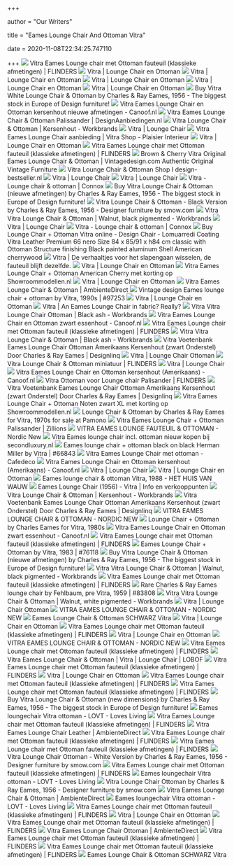 +++
        
author = "Our Writers"
        
title = "Eames Lounge Chair And Ottoman Vitra"
        
date = 2020-11-08T22:34:25.747110
        
+++
[ ![](https://flndrs.nl/media/catalog/product/cache/1/image/9df78eab33525d08d6e5fb8d27136e95/v/i/vitra-eames-loungechair-met-ottoman-loungestoel-palisander-1.jpg)](https://flndrs.nl/media/catalog/product/cache/1/image/9df78eab33525d08d6e5fb8d27136e95/v/i/vitra-eames-loungechair-met-ottoman-loungestoel-palisander-1.jpg) Vitra Eames Lounge chair met Ottoman fauteuil (klassieke afmetingen) |  FLINDERS
[ ![](https://static.vitra.com/media/asset/1380856/storage/v_parallax_1920x1080/29883419.jpg)](https://static.vitra.com/media/asset/1380856/storage/v_parallax_1920x1080/29883419.jpg) Vitra | Lounge Chair en Ottoman
[ ![](https://static.vitra.com/media/asset/1375687/storage/v_fullbleed_1440x/27665692.jpg)](https://static.vitra.com/media/asset/1375687/storage/v_fullbleed_1440x/27665692.jpg) Vitra | Lounge Chair en Ottoman
[ ![](https://static.vitra.com/media/asset/1897592/storage/v_parallax_1920x1080/29890338.jpg)](https://static.vitra.com/media/asset/1897592/storage/v_parallax_1920x1080/29890338.jpg) Vitra | Lounge Chair en Ottoman
[ ![](https://static.vitra.com/media/asset/3066377/storage/v_parallax_1920x1080/43145721.jpg)](https://static.vitra.com/media/asset/3066377/storage/v_parallax_1920x1080/43145721.jpg) Vitra | Lounge Chair en Ottoman
[ ![](https://static.vitra.com/media/asset/1545103/storage/v_parallax_1920x1080/29884786.jpg)](https://static.vitra.com/media/asset/1545103/storage/v_parallax_1920x1080/29884786.jpg) Vitra | Lounge Chair en Ottoman
[ ![](https://www.designcollectors.com/10331-large_default/white-lounge-chair-ottoman.jpg)](https://www.designcollectors.com/10331-large_default/white-lounge-chair-ottoman.jpg) Buy Vitra White Lounge Chair & Ottoman by Charles & Ray Eames, 1956 - The  biggest stock in Europe of Design furniture!
[ ![](https://canoof.nl/wp-content/uploads/2016/05/Vitra_Charles_Eames_Lounge_en_ottoman_kersenhout_nieuwe_afmetingen_1.jpg)](https://canoof.nl/wp-content/uploads/2016/05/Vitra_Charles_Eames_Lounge_en_ottoman_kersenhout_nieuwe_afmetingen_1.jpg) Vitra Eames Lounge Chair en Ottoman kersenhout nieuwe afmetingen - Canoof.nl
[ ![](https://www.designaanbiedingen.nl/wp-content/uploads/2017/11/Lounge-Chair-Vitra-Pallisander2.jpg)](https://www.designaanbiedingen.nl/wp-content/uploads/2017/11/Lounge-Chair-Vitra-Pallisander2.jpg) Vitra Eames Lounge Chair & Ottoman Palissander | DesignAanbiedingen.nl
[ ![](https://cdn.webshopapp.com/shops/37302/files/221889968/vitra-vitra-lounge-chair-ottoman-kersenhout.jpg)](https://cdn.webshopapp.com/shops/37302/files/221889968/vitra-vitra-lounge-chair-ottoman-kersenhout.jpg) Vitra Lounge Chair & Ottoman | Kersenhout - Workbrands
[ ![](https://static.vitra.com/media/asset/1605864/storage/v_fullbleed_1440x/19253974.jpg)](https://static.vitra.com/media/asset/1605864/storage/v_fullbleed_1440x/19253974.jpg) Vitra | Lounge Chair
[ ![](https://www.plaisierinterieur.nl/wp-content/uploads/2018/07/Eames_Lounge_Chair_Vitra_2-600x450.jpg)](https://www.plaisierinterieur.nl/wp-content/uploads/2018/07/Eames_Lounge_Chair_Vitra_2-600x450.jpg) Vitra Eames Lounge Chair aanbieding | Vitra Shop - Plaisier Interieur
[ ![](https://static.vitra.com/media/asset/1928638/storage/v_parallax_1920x1080/29890519.jpg)](https://static.vitra.com/media/asset/1928638/storage/v_parallax_1920x1080/29890519.jpg) Vitra | Lounge Chair en Ottoman
[ ![](https://flndrs.nl/media/catalog/product/cache/1/thumbnail/600x600/d6388677a93b4a73af322e7f6a047503/v/i/vitra-eames-loungechair-met-ottoman-loungestoel-palisander-1.jpg)](https://flndrs.nl/media/catalog/product/cache/1/thumbnail/600x600/d6388677a93b4a73af322e7f6a047503/v/i/vitra-eames-loungechair-met-ottoman-loungestoel-palisander-1.jpg) Vitra Eames Lounge chair met Ottoman fauteuil (klassieke afmetingen) |  FLINDERS
[ ![](https://cdn.shopify.com/s/files/1/0809/0437/products/EF-RD-09-1.jpg?v=1512992035)](https://cdn.shopify.com/s/files/1/0809/0437/products/EF-RD-09-1.jpg?v=1512992035) Brown & Cherry Vitra Original Eames Lounge Chair & Ottoman |  Vintagedesign.com Authentic Original Vintage Furniture
[ ![](https://dbs-product.imgix.net/v/i/vitra-lounge-chair-ottoman-xl-nussbaum-nero.jpg?w=630&h=370&fit=fill&fill=solid&fill-color=ffffff&auto=format%2Ccompress)](https://dbs-product.imgix.net/v/i/vitra-lounge-chair-ottoman-xl-nussbaum-nero.jpg?w=630&h=370&fit=fill&fill=solid&fill-color=ffffff&auto=format%2Ccompress) Vitra Lounge Chair & Ottoman Shop I design-bestseller.nl
[ ![](https://static.vitra.com/media/asset/1771222/storage/v_fullbleed_1440x/22549008.jpg)](https://static.vitra.com/media/asset/1771222/storage/v_fullbleed_1440x/22549008.jpg) Vitra | Lounge Chair
[ ![](https://static.vitra.com/media/asset/1771413/storage/v_smallbleed_600x/22560257.jpg)](https://static.vitra.com/media/asset/1771413/storage/v_smallbleed_600x/22560257.jpg) Vitra | Lounge Chair
[ ![](https://cdn.connox.nl/m/100035/268338/media/Vitra/Brand-Shop/Vitra-Lounge-Chair-Ottoman-Mahogany.jpg)](https://cdn.connox.nl/m/100035/268338/media/Vitra/Brand-Shop/Vitra-Lounge-Chair-Ottoman-Mahogany.jpg) Vitra - Lounge chair & ottoman | Connox
[ ![](https://www.designcollectors.com/10063-large_default/lounge-chair-ottoman.jpg)](https://www.designcollectors.com/10063-large_default/lounge-chair-ottoman.jpg) Buy Vitra Lounge Chair & Ottoman (nieuwe afmetingen) by Charles & Ray Eames,  1956 - The biggest stock in Europe of Design furniture!
[ ![](https://www.smow.com/pics/vt-518-000/vitra-eames-lounge-chair-black-freisteller-001_zoom.jpg)](https://www.smow.com/pics/vt-518-000/vitra-eames-lounge-chair-black-freisteller-001_zoom.jpg) Vitra Lounge Chair & Ottoman - Black Version by Charles & Ray Eames, 1956 -  Designer furniture by smow.com
[ ![](https://workbrandsmedia.com/beelden/product/Vitra%20Lounge%20Chair%20&%20Ottoman%201.jpg)](https://workbrandsmedia.com/beelden/product/Vitra%20Lounge%20Chair%20&%20Ottoman%201.jpg) Vitra Vitra Lounge Chair & Ottoman | Walnut, black pigmented - Workbrands
[ ![](https://static.vitra.com/media/asset/1927635/storage/v_fullbleed_1440x/27652447.jpg)](https://static.vitra.com/media/asset/1927635/storage/v_fullbleed_1440x/27652447.jpg) Vitra | Lounge Chair
[ ![](https://cdn.connox.nl/m/100035/254239/media/Vitra/Lounge-chair-ottoman/vitra-eames-lounge-chair-1zu1.jpg)](https://cdn.connox.nl/m/100035/254239/media/Vitra/Lounge-chair-ottoman/vitra-eames-lounge-chair-1zu1.jpg) Vitra - Lounge chair & ottoman | Connox
[ ![](https://www.lomuarredi.com/20560-home_default/lounge-chair-ottoman-charles-and-ray-eames-vitra.jpg)](https://www.lomuarredi.com/20560-home_default/lounge-chair-ottoman-charles-and-ray-eames-vitra.jpg) Buy Lounge Chair + Ottoman Vitra online - Design Chair - Lomuarredi Coating  Vitra Leather Premium 66 nero Size 84 x 85/91 x h84 cm classic with Ottoman  Structure finishing Black painted aluminum Shell American cherrywood
[ ![](https://static.vitra.com/media/asset/1955407/storage/v_fullbleed_1440x/29056243.jpg)](https://static.vitra.com/media/asset/1955407/storage/v_fullbleed_1440x/29056243.jpg) Vitra | De verhaaltjes voor het slapengaan wisselen, de fauteuil blijft  dezelfde.
[ ![](https://static.vitra.com/media/asset/91953/storage/v_fullbleed_1440x/01743437.jpg)](https://static.vitra.com/media/asset/91953/storage/v_fullbleed_1440x/01743437.jpg) Vitra | Lounge Chair en Ottoman
[ ![](https://www.showroommodellen.nl/images/thumbs/0003357_vitra-eames-lounge-chair-ottoman-american-cherry_600.jpeg)](https://www.showroommodellen.nl/images/thumbs/0003357_vitra-eames-lounge-chair-ottoman-american-cherry_600.jpeg) Vitra Eames Lounge Chair + Ottoman American Cherry met korting op  Showroommodellen.nl
[ ![](https://static.vitra.com/media/asset/1876890/storage/v_fullbleed_1440x/51665751.jpg)](https://static.vitra.com/media/asset/1876890/storage/v_fullbleed_1440x/51665751.jpg) Vitra | Lounge Chair en Ottoman
[ ![](https://cdn.ambientedirect.com/chameleon/mediapool/thumbs/e/68/Vitra-EamesLoungeChair_1110x459-ID1916422-d21389b70d2b6b6b1047f5d0c77ef671.jpg)](https://cdn.ambientedirect.com/chameleon/mediapool/thumbs/e/68/Vitra-EamesLoungeChair_1110x459-ID1916422-d21389b70d2b6b6b1047f5d0c77ef671.jpg) Vitra Eames Lounge Chair & Ottoman | AmbienteDirect
[ ![](https://img.vntg.com/large/15523063632762/vintage-design-eames-lounge-chair-ottoman-by-vitra-1990s.jpg)](https://img.vntg.com/large/15523063632762/vintage-design-eames-lounge-chair-ottoman-by-vitra-1990s.jpg) Vintage design Eames lounge chair + ottoman by Vitra, 1990s | #97253
[ ![](https://static.vitra.com/media/asset/1545218/storage/v_fullbleed_1440x/22243008.jpg)](https://static.vitra.com/media/asset/1545218/storage/v_fullbleed_1440x/22243008.jpg) Vitra | Lounge Chair en Ottoman
[ ![](https://static.vitra.com/media/asset/1652397/storage/v_fullbleed_1440x/20537879.jpg)](https://static.vitra.com/media/asset/1652397/storage/v_fullbleed_1440x/20537879.jpg) Vitra | An Eames Lounge Chair in fabric? Really?
[ ![](https://workbrandsmedia.com/beelden/product/Vitra%20Lounge%20Chair%20&%20Ottoman%202.jpg)](https://workbrandsmedia.com/beelden/product/Vitra%20Lounge%20Chair%20&%20Ottoman%202.jpg) Vitra Vitra Lounge Chair Ottoman | Black ash - Workbrands
[ ![](https://canoof.nl/wp-content/uploads/2018/12/Vitra-eames-lounge-chair-en-ottoman-zwart-5.jpg)](https://canoof.nl/wp-content/uploads/2018/12/Vitra-eames-lounge-chair-en-ottoman-zwart-5.jpg) Vitra Eames Lounge Chair en Ottoman zwart essenhout - Canoof.nl
[ ![](https://flndrs.nl/media/catalog/product/cache/1/thumbnail/198x198/d6388677a93b4a73af322e7f6a047503/v/i/vitra-eames-lounge-chair-met-ottoman-fauteuil-nieuwe-afmetingen-walnotenhout10.jpg)](https://flndrs.nl/media/catalog/product/cache/1/thumbnail/198x198/d6388677a93b4a73af322e7f6a047503/v/i/vitra-eames-lounge-chair-met-ottoman-fauteuil-nieuwe-afmetingen-walnotenhout10.jpg) Vitra Eames Lounge chair met Ottoman fauteuil (klassieke afmetingen) |  FLINDERS
[ ![](https://cdn.webshopapp.com/shops/37302/files/221988020/vitra-vitra-lounge-chair-ottoman-black-ash.jpg)](https://cdn.webshopapp.com/shops/37302/files/221988020/vitra-vitra-lounge-chair-ottoman-black-ash.jpg) Vitra Vitra Lounge Chair & Ottoman | Black ash - Workbrands
[ ![](https://designlinq.nl/assets/images/products/byBrand/vitra/vitra-voetenbank-eames-lounge-chair-ottoman-amerikaans-kersenhout-zwart-onderstel-door-charles-ray-eames.jpg)](https://designlinq.nl/assets/images/products/byBrand/vitra/vitra-voetenbank-eames-lounge-chair-ottoman-amerikaans-kersenhout-zwart-onderstel-door-charles-ray-eames.jpg) Vitra Voetenbank Eames Lounge Chair Ottoman Amerikaans Kersenhout (zwart  Onderstel) Door Charles & Ray Eames | Designlinq
[ ![](https://static.vitra.com/media/asset/1608110/storage/v_fullbleed_1440x/27671002.jpg)](https://static.vitra.com/media/asset/1608110/storage/v_fullbleed_1440x/27671002.jpg) Vitra | Lounge Chair Ottoman
[ ![](https://flndrs.nl/media/catalog/product/cache/1/image/9df78eab33525d08d6e5fb8d27136e95/l/o/lounge-chair-4_1.jpg)](https://flndrs.nl/media/catalog/product/cache/1/image/9df78eab33525d08d6e5fb8d27136e95/l/o/lounge-chair-4_1.jpg) Vitra Lounge Chair & Ottoman miniatuur | FLINDERS
[ ![](https://static.vitra.com/media/asset/1771412/storage/v_smallbleed_600x/22560230.jpg)](https://static.vitra.com/media/asset/1771412/storage/v_smallbleed_600x/22560230.jpg) Vitra | Lounge Chair
[ ![](https://canoof.nl/wp-content/uploads/2018/05/Vitra-Eames-Lounge-Chair-4.jpg)](https://canoof.nl/wp-content/uploads/2018/05/Vitra-Eames-Lounge-Chair-4.jpg) Vitra Eames Lounge Chair en Ottoman kersenhout (Amerikaans) - Canoof.nl
[ ![](https://flndrs.nl/media/catalog/product/cache/1/image/9df78eab33525d08d6e5fb8d27136e95/v/i/vitra-eames-lounge-chair-ottoman-santos-palisander.jpg)](https://flndrs.nl/media/catalog/product/cache/1/image/9df78eab33525d08d6e5fb8d27136e95/v/i/vitra-eames-lounge-chair-ottoman-santos-palisander.jpg) Vitra Ottoman voor Lounge chair Palisander | FLINDERS
[ ![](https://designlinq.nl/assets/images/products/byBrand/vitra/vitra-voetenbank-eames-lounge-chair-ottoman-amerikaans-kersenhout-zwart-onderstel-door-charles-ray-eames_3.jpg)](https://designlinq.nl/assets/images/products/byBrand/vitra/vitra-voetenbank-eames-lounge-chair-ottoman-amerikaans-kersenhout-zwart-onderstel-door-charles-ray-eames_3.jpg) Vitra Voetenbank Eames Lounge Chair Ottoman Amerikaans Kersenhout (zwart  Onderstel) Door Charles & Ray Eames | Designlinq
[ ![](https://www.showroommodellen.nl/images/thumbs/0003356_vitra-eames-lounge-chair-ottoman-noten-zwart-xl_600.jpeg)](https://www.showroommodellen.nl/images/thumbs/0003356_vitra-eames-lounge-chair-ottoman-noten-zwart-xl_600.jpeg) Vitra Eames Lounge Chair + Ottoman Noten zwart XL met korting op  Showroommodellen.nl
[ ![](https://cdn20.pamono.com/p/g/5/3/53v1hxoddh_1551294027_1/lounge-chair-ottoman-by-charles-ray-eames-for-vitra-1970s-1.jpg)](https://cdn20.pamono.com/p/g/5/3/53v1hxoddh_1551294027_1/lounge-chair-ottoman-by-charles-ray-eames-for-vitra-1970s-1.jpg) Lounge Chair & Ottoman by Charles & Ray Eames for Vitra, 1970s for sale at  Pamono
[ ![](http://www.zillions.nl/wp-content/uploads/eames-lounge-chair-xl-awesome-vitra-eames-lounge-chair-amp-ottoman-rosewood-midmodern-of-eames-lounge-chair-xl1.jpg)](http://www.zillions.nl/wp-content/uploads/eames-lounge-chair-xl-awesome-vitra-eames-lounge-chair-amp-ottoman-rosewood-midmodern-of-eames-lounge-chair-xl1.jpg) Vitra Eames Lounge Chair + Ottoman Palissander | Zillions
[ ![](https://cdn.webshopapp.com/shops/9368/files/319063957/vitra-eames-lounge-fauteuil-ottoman.jpg)](https://cdn.webshopapp.com/shops/9368/files/319063957/vitra-eames-lounge-fauteuil-ottoman.jpg) VITRA EAMES LOUNGE FAUTEUIL & OTTOMAN - Nordic New
[ ![](https://secondluxury.nl/resources/content/product_image1_2585_eames-showroommodel.jpg)](https://secondluxury.nl/resources/content/product_image1_2585_eames-showroommodel.jpg) Vitra Eames lounge chair incl. ottoman nieuw kopen bij secondluxury.nl
[ ![](https://img.vntg.com/large/15050318183553/eames-lounge-chair-ottoman-black-on-black-herman-miller-by-vitra.jpg)](https://img.vntg.com/large/15050318183553/eames-lounge-chair-ottoman-black-on-black-herman-miller-by-vitra.jpg) Eames lounge chair + ottoman black on black Herman Miller by Vitra | #66843
[ ![](https://www.cafedeco.nl/wp-content/uploads/2016/11/vitra-eames-lounge-chair-nelson-bench-1170x800.jpg)](https://www.cafedeco.nl/wp-content/uploads/2016/11/vitra-eames-lounge-chair-nelson-bench-1170x800.jpg) Vitra Eames Lounge Chair met ottoman - Cafedeco
[ ![](https://canoof.nl/wp-content/uploads/2018/05/Vitra-Eames-Lounge-Chair-2.jpg)](https://canoof.nl/wp-content/uploads/2018/05/Vitra-Eames-Lounge-Chair-2.jpg) Vitra Eames Lounge Chair en Ottoman kersenhout (Amerikaans) - Canoof.nl
[ ![](https://static.vitra.com/media/asset/1625343/storage/v_fullbleed_1440x/20034960.jpg)](https://static.vitra.com/media/asset/1625343/storage/v_fullbleed_1440x/20034960.jpg) Vitra | Lounge Chair
[ ![](https://static.vitra.com/OFML/data/Ize3acxsb9y_tRXeNidJ7g/vitra/classic/BE/1/image/41212500_LOUAUS050-02_LOUBEZ052-0025_LOUBZFLEP013-61_LOUUNG052-2.jpg)](https://static.vitra.com/OFML/data/Ize3acxsb9y_tRXeNidJ7g/vitra/classic/BE/1/image/41212500_LOUAUS050-02_LOUBEZ052-0025_LOUBZFLEP013-61_LOUUNG052-2.jpg) Vitra | Lounge Chair en Ottoman
[ ![](https://cdn.webshopapp.com/shops/167000/files/331483222/image.jpg)](https://cdn.webshopapp.com/shops/167000/files/331483222/image.jpg) Eames lounge chair & ottoman Vitra, 1988 - HET HUIS VAN WAUW
[ ![](https://www.interieurdesigner.be/frontend/files/userfiles/images/blog/meubels/lounge-chair-eames/eames-lounge-chair.jpg)](https://www.interieurdesigner.be/frontend/files/userfiles/images/blog/meubels/lounge-chair-eames/eames-lounge-chair.jpg) Eames Lounge Chair (1956) - Vitra | Info en verkooppunten
[ ![](https://workbrandsmedia.com/beelden/product/Vitra%20Eames%20Lounge%20Chair%20&%20Ottoman%20kersenhout.jpg)](https://workbrandsmedia.com/beelden/product/Vitra%20Eames%20Lounge%20Chair%20&%20Ottoman%20kersenhout.jpg) Vitra Lounge Chair & Ottoman | Kersenhout - Workbrands
[ ![](https://designlinq.nl/assets/images/products/byBrand/vitra/vitra-voetenbank-eames-lounge-chair-ottoman-amerikaans-kersenhout-zwart-onderstel-door-charles-ray-eames_2.jpg)](https://designlinq.nl/assets/images/products/byBrand/vitra/vitra-voetenbank-eames-lounge-chair-ottoman-amerikaans-kersenhout-zwart-onderstel-door-charles-ray-eames_2.jpg) Vitra Voetenbank Eames Lounge Chair Ottoman Amerikaans Kersenhout (zwart  Onderstel) Door Charles & Ray Eames | Designlinq
[ ![](https://cdn.webshopapp.com/shops/9368/files/319168859/vitra-eames-lounge-chair-ottoman.jpg)](https://cdn.webshopapp.com/shops/9368/files/319168859/vitra-eames-lounge-chair-ottoman.jpg) VITRA EAMES LOUNGE CHAIR & OTTOMAN - NORDIC NEW
[ ![](https://www.ztijl.com/wp-content/uploads/2020/02/Eames-Lounge-Chair-Ottoman-by-Charles-Eames-for-Vitra-1980s-4.jpeg)](https://www.ztijl.com/wp-content/uploads/2020/02/Eames-Lounge-Chair-Ottoman-by-Charles-Eames-for-Vitra-1980s-4.jpeg) Lounge Chair + Ottoman by Charles Eames for Vitra, 1980s
[ ![](https://canoof.nl/wp-content/uploads/2018/12/Vitra-eames-lounge-chair-en-ottoman-zwart-4.jpg)](https://canoof.nl/wp-content/uploads/2018/12/Vitra-eames-lounge-chair-en-ottoman-zwart-4.jpg) Vitra Eames Lounge Chair en Ottoman zwart essenhout - Canoof.nl
[ ![](https://flndrs.nl/media/catalog/product/cache/1/image/x220/17f82f742ffe127f42dca9de82fb58b1/v/i/vitra-eames-loungechair-met-ottoman-loungestoel-sneeuwwit-sfeer-3_2.jpg)](https://flndrs.nl/media/catalog/product/cache/1/image/x220/17f82f742ffe127f42dca9de82fb58b1/v/i/vitra-eames-loungechair-met-ottoman-loungestoel-sneeuwwit-sfeer-3_2.jpg) Vitra Eames Lounge chair met Ottoman fauteuil (klassieke afmetingen) |  FLINDERS
[ ![](https://img.vntg.com/large/15204391254227/eames-lounge-chair-ottoman-by-vitra-1983.jpg)](https://img.vntg.com/large/15204391254227/eames-lounge-chair-ottoman-by-vitra-1983.jpg) Eames Lounge Chair + Ottoman by Vitra, 1983 | #76118
[ ![](https://www.designcollectors.com/10065-large_default/lounge-chair-ottoman.jpg)](https://www.designcollectors.com/10065-large_default/lounge-chair-ottoman.jpg) Buy Vitra Lounge Chair & Ottoman (nieuwe afmetingen) by Charles & Ray Eames,  1956 - The biggest stock in Europe of Design furniture!
[ ![](https://cdn.webshopapp.com/shops/37302/files/221898893/vitra-vitra-lounge-chair-ottoman-walnut-black-pigm.jpg)](https://cdn.webshopapp.com/shops/37302/files/221898893/vitra-vitra-lounge-chair-ottoman-walnut-black-pigm.jpg) Vitra Vitra Lounge Chair & Ottoman | Walnut, black pigmented - Workbrands
[ ![](https://flndrs.nl/media/catalog/product/cache/1/image/x220/17f82f742ffe127f42dca9de82fb58b1/v/i/vitra-eames-loungechair-met-ottoman-loungestoel-kersenhout-sfeer-6_1_2.jpg)](https://flndrs.nl/media/catalog/product/cache/1/image/x220/17f82f742ffe127f42dca9de82fb58b1/v/i/vitra-eames-loungechair-met-ottoman-loungestoel-kersenhout-sfeer-6_1_2.jpg) Vitra Eames Lounge chair met Ottoman fauteuil (klassieke afmetingen) |  FLINDERS
[ ![](https://img.vntg.com/large/15325133335432/rare-charles-and-ray-eames-lounge-chair-by-fehlbaum-pre-vitra-1959.jpg)](https://img.vntg.com/large/15325133335432/rare-charles-and-ray-eames-lounge-chair-by-fehlbaum-pre-vitra-1959.jpg) Rare Charles & Ray Eames lounge chair by Fehlbaum, pre Vitra, 1959 | #83808
[ ![](https://cdn.webshopapp.com/shops/37302/files/221891762/720x720x3/vitra-lounge-chair-ottoman-walnut-white-pigmented.jpg)](https://cdn.webshopapp.com/shops/37302/files/221891762/720x720x3/vitra-lounge-chair-ottoman-walnut-white-pigmented.jpg) Vitra Vitra Lounge Chair & Ottoman | Walnut, white pigmented - Workbrands
[ ![](https://static.vitra.com/OFML/data/gH27Xb3s_d5qGjeUgZDOng/vitra/classic/NL/1/image/41212100_LOUBEZ051-0025_LOUBZFLEP012-66_LOUUNG051-3.jpg)](https://static.vitra.com/OFML/data/gH27Xb3s_d5qGjeUgZDOng/vitra/classic/NL/1/image/41212100_LOUBEZ051-0025_LOUBZFLEP012-66_LOUUNG051-3.jpg) Vitra | Lounge Chair Ottoman
[ ![](https://cdn.webshopapp.com/shops/9368/files/319170375/vitra-eames-lounge-chair-ottoman.jpg)](https://cdn.webshopapp.com/shops/9368/files/319170375/vitra-eames-lounge-chair-ottoman.jpg) VITRA EAMES LOUNGE CHAIR & OTTOMAN - NORDIC NEW
[ ![](https://www.einrichten-design.com/thumbnail/fd/49/64/1597858228/Vitra%20Eames%20Lounge%20Chair%20%20Ottoman%20SCHWARZ_1920x1920.jpg)](https://www.einrichten-design.com/thumbnail/fd/49/64/1597858228/Vitra%20Eames%20Lounge%20Chair%20%20Ottoman%20SCHWARZ_1920x1920.jpg) Eames Lounge Chair & Ottoman SCHWARZ Vitra
[ ![](https://static.vitra.com/media/asset/4009813/storage/v_fullbleed_1440x/51665656.jpg)](https://static.vitra.com/media/asset/4009813/storage/v_fullbleed_1440x/51665656.jpg) Vitra | Lounge Chair en Ottoman
[ ![](https://flndrs.nl/media/catalog/product/cache/1/thumbnail/198x198/d6388677a93b4a73af322e7f6a047503/v/i/vitra-eames-lounge-chair-nieuwe-afmetingen-zwart.jpg)](https://flndrs.nl/media/catalog/product/cache/1/thumbnail/198x198/d6388677a93b4a73af322e7f6a047503/v/i/vitra-eames-lounge-chair-nieuwe-afmetingen-zwart.jpg) Vitra Eames Lounge chair met Ottoman fauteuil (klassieke afmetingen) |  FLINDERS
[ ![](https://static.vitra.com/media-resized/mMmryyUHLR_HbyeQPrlyxPUTxah_Q--051Bz-7kUyPY/fill/0/693/ce/0/aHR0cHM6Ly9zdGF0aWMudml0cmEuY29tL21lZGlhL2Fzc2V0LzkxOTk2L3N0b3JhZ2Uvdl9mdWxsYmxlZWRfMTQ0MHgvMjIwMTY5OTMuanBn.jpg)](https://static.vitra.com/media-resized/mMmryyUHLR_HbyeQPrlyxPUTxah_Q--051Bz-7kUyPY/fill/0/693/ce/0/aHR0cHM6Ly9zdGF0aWMudml0cmEuY29tL21lZGlhL2Fzc2V0LzkxOTk2L3N0b3JhZ2Uvdl9mdWxsYmxlZWRfMTQ0MHgvMjIwMTY5OTMuanBn.jpg) Vitra | Lounge Chair en Ottoman
[ ![](https://cdn.webshopapp.com/shops/9368/files/319170374/vitra-eames-lounge-chair-ottoman.jpg)](https://cdn.webshopapp.com/shops/9368/files/319170374/vitra-eames-lounge-chair-ottoman.jpg) VITRA EAMES LOUNGE CHAIR & OTTOMAN - NORDIC NEW
[ ![](https://flndrs.nl/media/catalog/product/cache/1/thumbnail/198x198/d6388677a93b4a73af322e7f6a047503/v/i/vitra-eames-lounge-chair-nieuwe-afmetingen-sneeuwwit.jpg)](https://flndrs.nl/media/catalog/product/cache/1/thumbnail/198x198/d6388677a93b4a73af322e7f6a047503/v/i/vitra-eames-lounge-chair-nieuwe-afmetingen-sneeuwwit.jpg) Vitra Eames Lounge chair met Ottoman fauteuil (klassieke afmetingen) |  FLINDERS
[ ![](https://static.lobof.com/p/800800/v/i/vitravitra-eamesloungechairottoman.jpg)](https://static.lobof.com/p/800800/v/i/vitravitra-eamesloungechairottoman.jpg) Vitra Eames Lounge Chair & Ottoman | Vitra | Lounge Chair | LOBOF
[ ![](https://flndrs.nl/media/catalog/product/cache/1/image/x220/17f82f742ffe127f42dca9de82fb58b1/v/i/vitra-eames-loungechair-met-ottoman-loungestoel-palisander-sfeer-1_1_2.jpg)](https://flndrs.nl/media/catalog/product/cache/1/image/x220/17f82f742ffe127f42dca9de82fb58b1/v/i/vitra-eames-loungechair-met-ottoman-loungestoel-palisander-sfeer-1_1_2.jpg) Vitra Eames Lounge chair met Ottoman fauteuil (klassieke afmetingen) |  FLINDERS
[ ![](https://static.vitra.com/media-resized/aX9p1WMMd4c8dXkvpIsPDYXrB6KFqnpIQ64Eq05GcIA/fill/0/693/ce/0/aHR0cHM6Ly9zdGF0aWMudml0cmEuY29tL21lZGlhL2Fzc2V0LzQwMDk4MTMvc3RvcmFnZS92X2Z1bGxibGVlZF8xNDQweC81MTY2NTY1Ni5qcGc.jpg)](https://static.vitra.com/media-resized/aX9p1WMMd4c8dXkvpIsPDYXrB6KFqnpIQ64Eq05GcIA/fill/0/693/ce/0/aHR0cHM6Ly9zdGF0aWMudml0cmEuY29tL21lZGlhL2Fzc2V0LzQwMDk4MTMvc3RvcmFnZS92X2Z1bGxibGVlZF8xNDQweC81MTY2NTY1Ni5qcGc.jpg) Vitra | Lounge Chair en Ottoman
[ ![](https://flndrs.nl/media/catalog/product/cache/1/image/x220/17f82f742ffe127f42dca9de82fb58b1/v/i/vitra-eames-loungechair-met-ottoman-loungestoel-palisander-sfeer-4.jpg)](https://flndrs.nl/media/catalog/product/cache/1/image/x220/17f82f742ffe127f42dca9de82fb58b1/v/i/vitra-eames-loungechair-met-ottoman-loungestoel-palisander-sfeer-4.jpg) Vitra Eames Lounge chair met Ottoman fauteuil (klassieke afmetingen) |  FLINDERS
[ ![](https://flndrs.nl/media/catalog/product/cache/1/image/600x600/9df78eab33525d08d6e5fb8d27136e95/m/y/myflinders-eames-vitra-loungechair-hay-dlm-kussen.jpg)](https://flndrs.nl/media/catalog/product/cache/1/image/600x600/9df78eab33525d08d6e5fb8d27136e95/m/y/myflinders-eames-vitra-loungechair-hay-dlm-kussen.jpg) Vitra Eames Lounge chair met Ottoman fauteuil (klassieke afmetingen) |  FLINDERS
[ ![](https://www.designcollectors.com/9383-thickbox_default/lounge-chair-ottoman.jpg)](https://www.designcollectors.com/9383-thickbox_default/lounge-chair-ottoman.jpg) Buy Vitra Lounge Chair & Ottoman (new dimensions) by Charles & Ray Eames,  1956 - The biggest stock in Europe of Design furniture!
[ ![](https://www.lovt.nl/wp-content/uploads/2017/09/eames-loungechair-design-vitra.jpg)](https://www.lovt.nl/wp-content/uploads/2017/09/eames-loungechair-design-vitra.jpg) Eames loungechair Vitra ottoman - LOVT - Loves Living
[ ![](https://flndrs.nl/media/catalog/product/cache/1/image/600x600/9df78eab33525d08d6e5fb8d27136e95/m/y/myflinders-woonkamer-vitra-eames-lounge-chair-pastoe-dressoir-seletti-mouse-lamp.jpg)](https://flndrs.nl/media/catalog/product/cache/1/image/600x600/9df78eab33525d08d6e5fb8d27136e95/m/y/myflinders-woonkamer-vitra-eames-lounge-chair-pastoe-dressoir-seletti-mouse-lamp.jpg) Vitra Eames Lounge chair met Ottoman fauteuil (klassieke afmetingen) |  FLINDERS
[ ![](https://cdn.ambientedirect.com/chameleon/mediapool/thumbs/5/4d/Vitra_Eames-Lounge-Chair-Drehsessel-Leder_1097x1097-ID567928-05703b148e28c3569727b778b723d6bd.jpg)](https://cdn.ambientedirect.com/chameleon/mediapool/thumbs/5/4d/Vitra_Eames-Lounge-Chair-Drehsessel-Leder_1097x1097-ID567928-05703b148e28c3569727b778b723d6bd.jpg) Vitra Eames Lounge Chair Leather | AmbienteDirect
[ ![](https://flndrs.nl/media/catalog/product/cache/1/image/600x600/9df78eab33525d08d6e5fb8d27136e95/v/i/vitra-eames-loungechair-met-ottoman-loungestoel-sneeuwwit-sfeer-1_1_2.jpg)](https://flndrs.nl/media/catalog/product/cache/1/image/600x600/9df78eab33525d08d6e5fb8d27136e95/v/i/vitra-eames-loungechair-met-ottoman-loungestoel-sneeuwwit-sfeer-1_1_2.jpg) Vitra Eames Lounge chair met Ottoman fauteuil (klassieke afmetingen) |  FLINDERS
[ ![](https://flndrs.nl/media/catalog/product/cache/1/image/600x600/9df78eab33525d08d6e5fb8d27136e95/v/i/vitra-eames-loungechair-met-ottoman-loungestoel-kersenhout-sfeer-7_1_2.jpg)](https://flndrs.nl/media/catalog/product/cache/1/image/600x600/9df78eab33525d08d6e5fb8d27136e95/v/i/vitra-eames-loungechair-met-ottoman-loungestoel-kersenhout-sfeer-7_1_2.jpg) Vitra Eames Lounge chair met Ottoman fauteuil (klassieke afmetingen) |  FLINDERS
[ ![](https://www.smow.com/pics/vt-313-001/vitra-eames-lounge-chair-ottoman-white-6022.jpg)](https://www.smow.com/pics/vt-313-001/vitra-eames-lounge-chair-ottoman-white-6022.jpg) Vitra Lounge Chair Ottoman - White Version by Charles & Ray Eames, 1956 -  Designer furniture by smow.com
[ ![](https://flndrs.nl/media/catalog/product/cache/1/image/x220/17f82f742ffe127f42dca9de82fb58b1/v/i/vitra-eames-loungechair-met-ottoman-loungestoel-kersenhout-sfeer-4_1_2.jpg)](https://flndrs.nl/media/catalog/product/cache/1/image/x220/17f82f742ffe127f42dca9de82fb58b1/v/i/vitra-eames-loungechair-met-ottoman-loungestoel-kersenhout-sfeer-4_1_2.jpg) Vitra Eames Lounge chair met Ottoman fauteuil (klassieke afmetingen) |  FLINDERS
[ ![](https://www.lovt.nl/wp-content/uploads/2017/09/eames-loungechair-design-vitra1.jpg)](https://www.lovt.nl/wp-content/uploads/2017/09/eames-loungechair-design-vitra1.jpg) Eames loungechair Vitra ottoman - LOVT - Loves Living
[ ![](https://www.smow.com/pics/vt-012-000/a/vitra-eames-lounge-chair-ottoman-ns-leder-premium-nero-ps_zoom.jpg)](https://www.smow.com/pics/vt-012-000/a/vitra-eames-lounge-chair-ottoman-ns-leder-premium-nero-ps_zoom.jpg) Vitra Lounge Chair Ottoman by Charles & Ray Eames, 1956 - Designer  furniture by smow.com
[ ![](https://cdn.ambientedirect.com/chameleon/mediapool/thumbs/2/60/Vitra_Eames-Lounge-Chair-Sessel-Ottoman_498x498-ID1163391-545f4ee99ff37b5c5b2d759cd7061dc9.jpg)](https://cdn.ambientedirect.com/chameleon/mediapool/thumbs/2/60/Vitra_Eames-Lounge-Chair-Sessel-Ottoman_498x498-ID1163391-545f4ee99ff37b5c5b2d759cd7061dc9.jpg) Vitra Eames Lounge Chair & Ottoman | AmbienteDirect
[ ![](https://www.lovt.nl/wp-content/uploads/2017/09/eames-loungechair-design-vitra2.jpg)](https://www.lovt.nl/wp-content/uploads/2017/09/eames-loungechair-design-vitra2.jpg) Eames loungechair Vitra ottoman - LOVT - Loves Living
[ ![](https://flndrs.nl/media/catalog/product/cache/1/image/600x600/9df78eab33525d08d6e5fb8d27136e95/v/i/vitra-eames-loungechair-met-ottoman-loungestoel-sneeuwwit-sfeer-2_1_2.jpg)](https://flndrs.nl/media/catalog/product/cache/1/image/600x600/9df78eab33525d08d6e5fb8d27136e95/v/i/vitra-eames-loungechair-met-ottoman-loungestoel-sneeuwwit-sfeer-2_1_2.jpg) Vitra Eames Lounge chair met Ottoman fauteuil (klassieke afmetingen) |  FLINDERS
[ ![](https://static.vitra.com/media/asset/4089549/storage/v_parallax_1920x1080/53226634.jpg)](https://static.vitra.com/media/asset/4089549/storage/v_parallax_1920x1080/53226634.jpg) Vitra | Lounge Chair en Ottoman
[ ![](https://flndrs.nl/media/catalog/product/cache/1/image/x220/17f82f742ffe127f42dca9de82fb58b1/v/i/vitra-eames-loungechair-met-ottoman-loungestoel-zwart-detail-2_1_2.jpg)](https://flndrs.nl/media/catalog/product/cache/1/image/x220/17f82f742ffe127f42dca9de82fb58b1/v/i/vitra-eames-loungechair-met-ottoman-loungestoel-zwart-detail-2_1_2.jpg) Vitra Eames Lounge chair met Ottoman fauteuil (klassieke afmetingen) |  FLINDERS
[ ![](https://cdn.ambientedirect.com/chameleon/mediapool/thumbs/6/57/Vitra_Eames-Lounge-Chair-Ottoman_2000x2000-ID537993-d8631da1f47e3a7ac7bbe862ec03b8d4.jpg)](https://cdn.ambientedirect.com/chameleon/mediapool/thumbs/6/57/Vitra_Eames-Lounge-Chair-Ottoman_2000x2000-ID537993-d8631da1f47e3a7ac7bbe862ec03b8d4.jpg) Vitra Eames Lounge Chair Ottoman | AmbienteDirect
[ ![](https://flndrs.nl/media/catalog/product/cache/1/image/x220/17f82f742ffe127f42dca9de82fb58b1/v/i/vitra-eames-loungechair-met-ottoman-loungestoel-zwart-detail-1_1_2.jpg)](https://flndrs.nl/media/catalog/product/cache/1/image/x220/17f82f742ffe127f42dca9de82fb58b1/v/i/vitra-eames-loungechair-met-ottoman-loungestoel-zwart-detail-1_1_2.jpg) Vitra Eames Lounge chair met Ottoman fauteuil (klassieke afmetingen) |  FLINDERS
[ ![](https://flndrs.nl/media/catalog/product/cache/1/image/x220/17f82f742ffe127f42dca9de82fb58b1/v/i/vitra-eames-loungechair-met-ottoman-loungestoel-kersenhout-sfeer-1_1_2.jpg)](https://flndrs.nl/media/catalog/product/cache/1/image/x220/17f82f742ffe127f42dca9de82fb58b1/v/i/vitra-eames-loungechair-met-ottoman-loungestoel-kersenhout-sfeer-1_1_2.jpg) Vitra Eames Lounge chair met Ottoman fauteuil (klassieke afmetingen) |  FLINDERS
[ ![](https://www.einrichten-design.com/thumbnail/fc/5b/e8/1597960153/Vitra%20Occasional%20LTR%20Tischchen%20Eiche%20natur95184_1920x1920.jpg)](https://www.einrichten-design.com/thumbnail/fc/5b/e8/1597960153/Vitra%20Occasional%20LTR%20Tischchen%20Eiche%20natur95184_1920x1920.jpg) Eames Lounge Chair & Ottoman SCHWARZ Vitra
